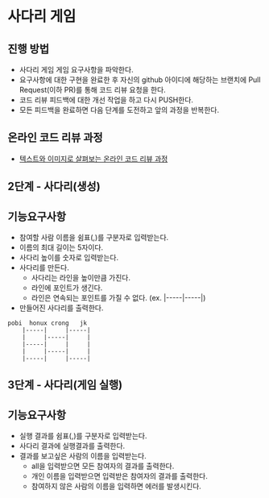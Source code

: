 # 사다리 게임
## 진행 방법
* 사다리 게임 게임 요구사항을 파악한다.
* 요구사항에 대한 구현을 완료한 후 자신의 github 아이디에 해당하는 브랜치에 Pull Request(이하 PR)를 통해 코드 리뷰 요청을 한다.
* 코드 리뷰 피드백에 대한 개선 작업을 하고 다시 PUSH한다.
* 모든 피드백을 완료하면 다음 단계를 도전하고 앞의 과정을 반복한다.

## 온라인 코드 리뷰 과정
* [텍스트와 이미지로 살펴보는 온라인 코드 리뷰 과정](https://github.com/nextstep-step/nextstep-docs/tree/master/codereview)

## 2단계 - 사다리(생성)

## 기능요구사항
- 참여할 사람 이름을 쉼표(,)를 구분자로 입력받는다.
- 이름의 최대 길이는 5자이다.
- 사다리 높이를 숫자로 입력받는다.
- 사다리를 만든다.
  - 사다리는 라인을 높이만큼 가진다.
  - 라인에 포인트가 생긴다.
  - 라인은 연속되는 포인트를 가질 수 없다. (ex. |-----|-----|)
- 만들어진 사다리를 출력한다.
```
pobi  honux crong   jk
    |-----|     |-----|
    |     |-----|     |
    |-----|     |     |
    |     |-----|     |
    |-----|     |-----|
```
## 3단계 - 사다리(게임 실행)

## 기능요구사항
- 실행 결과를 쉼표(,)를 구분자로 입력받는다.
- 사다리 결과에 실행결과를 출력한다.
- 결과를 보고싶은 사람의 이름을 입력받는다.
    - all을 입력받으면 모든 참여자의 결과를 출력한다.
    - 개인 이름을 입력받으면 입력받은 참여자의 결과를 출력한다.
    - 참여하지 않은 사람의 이름을 입력하면 에러를 발생시킨다.
